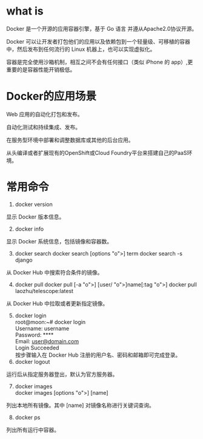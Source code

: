 # what is  
Docker 是一个开源的应用容器引擎，基于 Go 语言 并遵从Apache2.0协议开源。

Docker 可以让开发者打包他们的应用以及依赖包到一个轻量级、可移植的容器中，然后发布到任何流行的 Linux 机器上，也可以实现虚拟化。

容器是完全使用沙箱机制，相互之间不会有任何接口（类似 iPhone 的 app）,更重要的是容器性能开销极低。  
# Docker的应用场景
Web 应用的自动化打包和发布。

自动化测试和持续集成、发布。

在服务型环境中部署和调整数据库或其他的后台应用。

从头编译或者扩展现有的OpenShift或Cloud Foundry平台来搭建自己的PaaS环境。  
# 常用命令
1. docker version

显示 Docker 版本信息。

2. docker info

显示 Docker 系统信息，包括镜像和容器数。

3. docker search
docker search [options "o">] term
docker search -s  django


从 Docker Hub 中搜索符合条件的镜像。 

4. docker pull
docker pull [-a "o">] [user/ "o">]name[:tag "o">]
docker pull laozhu/telescope:latest


从 Docker Hub 中拉取或者更新指定镜像。  

5. docker login  
root@moon:~# docker login  
Username: username  
Password: ****  
Email: user@domain.com  
Login Succeeded  
按步骤输入在 Docker Hub 注册的用户名、密码和邮箱即可完成登录。  
6. docker logout

运行后从指定服务器登出，默认为官方服务器。

7. docker images  
docker images [options "o">] [name]


列出本地所有镜像。其中 [name] 对镜像名称进行关键词查询。  

8. docker ps

列出所有运行中容器。